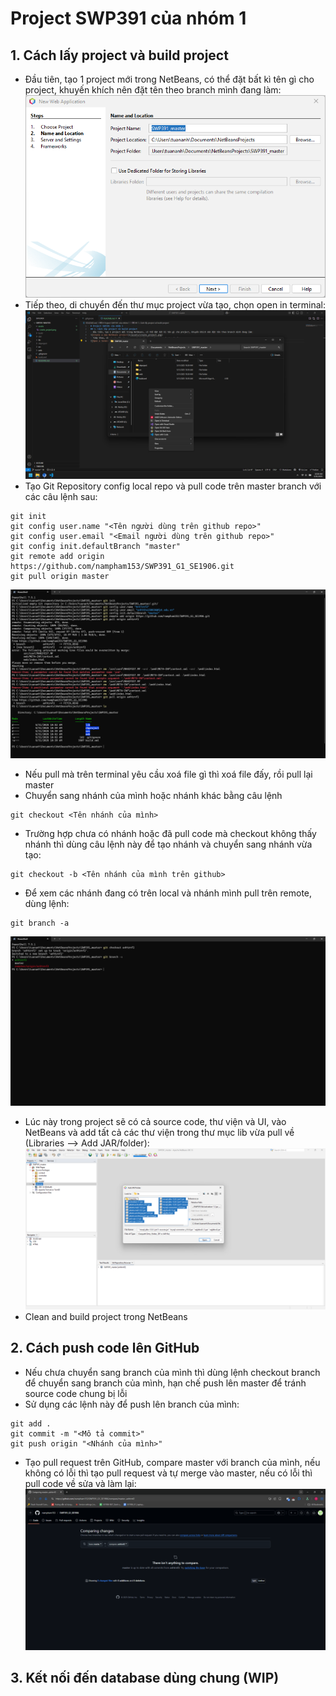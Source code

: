 # Project SWP391 của nhóm 1
## 1. Cách lấy project và build project
- Đầu tiên, tạo 1 project mới trong NetBeans, có thể đặt bất kì tên gì cho project, khuyến khích nên đặt tên theo branch mình đang làm:
![Create a new NetBeans project](/assets/create_project.png)
- Tiếp theo, di chuyển đến thư mục project vừa tạo, chọn open in terminal:
![Open a terminal inside the project folder](/assets/open_in_terminal.png)
- Tạo Git Repository config local repo và pull code trên master branch với các câu lệnh sau:
```
git init
git config user.name "<Tên người dùng trên github repo>"
git config user.email "<Email người dùng trên github repo>"
git config init.defaultBranch "master"
git remote add origin https://github.com/nampham153/SWP391_G1_SE1906.git
git pull origin master
```
![Config git](/assets/config_git.png)
- Nếu pull mà trên terminal yêu cầu xoá file gì thì xoá file đấy, rồi pull lại master
- Chuyển sang nhánh của mình hoặc nhánh khác bằng câu lệnh
```
git checkout <Tên nhánh của mình>
```
- Trường hợp chưa có nhánh hoặc đã pull code mà checkout không thấy nhánh thì dùng câu lệnh này để tạo nhánh và chuyển sang nhánh vừa tạo:
```
git checkout -b <Tên nhánh của mình trên github>
```
- Để xem các nhánh đang có trên local và nhánh mình pull trên remote, dùng lệnh:
```
git branch -a
```
![Branch config](/assets/branch_config.png)
- Lúc này trong project sẽ có cả source code, thư viện và UI, vào NetBeans và add tất cả các thư viện trong thư mục lib vừa pull về (Libraries --> Add JAR/folder):
![Add libraries](/assets/add_libraries.png)
- Clean and build project trong NetBeans
## 2. Cách push code lên GitHub
- Nếu chưa chuyển sang branch của mình thì dùng lệnh checkout branch để chuyển sang branch của mình, hạn chế push lên master để tránh source code chung bị lỗi
- Sử dụng các lệnh này để push lên branch của mình:
```
git add .
git commit -m "<Mô tả commit>"
git push origin "<Nhánh của mình>"
```
- Tạo pull request trên GitHub, compare master với branch của mình, nếu không có lỗi thì tạo pull request và tự merge vào master, nếu có lỗi thì pull code về sửa và làm lại:
![Pull request](/assets/pull_request.png)
## 3. Kết nối đến database dùng chung (WIP)
